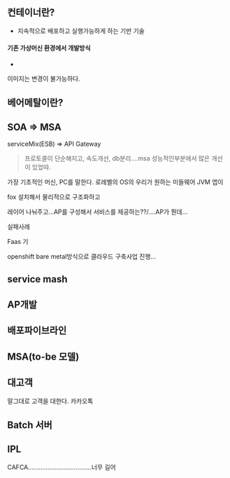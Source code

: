 ## 컨테이너란? 

* 지속적으로 배포하고 실행가능하게 하는 기반 기술 



#### 기존 가상머신 환경에서 개발방식

* 

이미지는 변경이 불가능하다. 



## 베어메탈이란? 

## SOA => MSA

serviceMix(ESB) => API Gateway

> 프로토콜이 단순해지고, 속도개선, db분리....msa 성능적인부분에서 많은 개선이 있었따. 

가장 기초적인 머신, PC를 말한다. 로레벨의 OS의 우리가 원하는 미들웨어 JVM 앱이 

fox 설치해서 물리적으로 구조화하고 

레이어 나눠주고...AP를 구성해서 서비스를 제공하는??/....AP가 뭔데...



실패사례

Faas 기

openshift bare metal방식으로 클라우드 구축사업 진행...



## service mash

## AP개발

## 배포파이브라인

## MSA(to-be 모델)

## 대고객

말그대로 고객을 대한다. 카카오톡 

## Batch 서버

## IPL

CAFCA....................................너무 길어 


